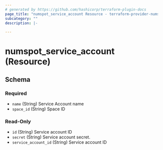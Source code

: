 ```yaml
---
# generated by https://github.com/hashicorp/terraform-plugin-docs
page_title: "numspot_service_account Resource - terraform-provider-numspot"
subcategory: ""
description: |-
  
---
```


# numspot_service_account (Resource)





<!-- schema generated by tfplugindocs -->
## Schema

### Required

- `name` (String) Service Account name
- `space_id` (String) Space ID

### Read-Only

- `id` (String) Service account ID
- `secret` (String) Service account secret.
- `service_account_id` (String) Service account ID
